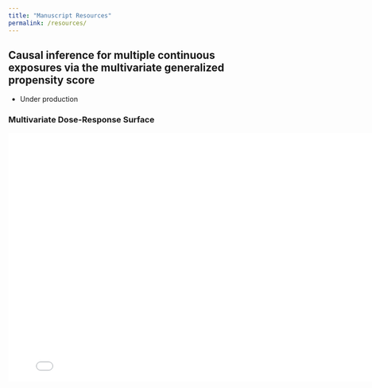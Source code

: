 ```yaml
---
title: "Manuscript Resources"
permalink: /resources/
---
```


## Causal inference for multiple continuous exposures via the multivariate generalized propensity score

- Under production

### Multivariate Dose-Response Surface

<iframe src="/assets/images/resources_images/mod_linear_dose_response.html" width="800" height="500" scrolling="yes" seamless="seamless" frameBorder="0"></iframe>
